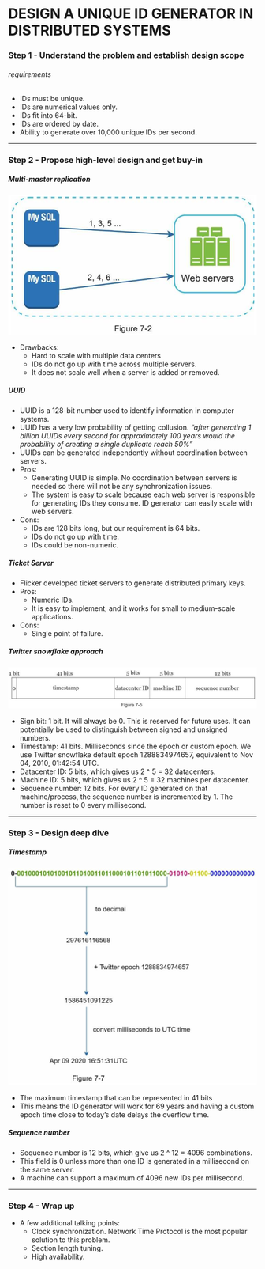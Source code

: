 # DESIGN A UNIQUE ID GENERATOR IN DISTRIBUTED SYSTEMS
### Step 1 - Understand the problem and establish design scope
###### requirements
- IDs must be unique.
- IDs are numerical values only.
- IDs fit into 64-bit.
- IDs are ordered by date.
- Ability to generate over 10,000 unique IDs per second.

------

### Step 2 - Propose high-level design and get buy-in
##### Multi-master replication
![](yerim/images/figure-7-2.png)
- Drawbacks: 
    - Hard to scale with multiple data centers
    - IDs do not go up with time across multiple servers.
    - It does not scale well when a server is added or removed.

##### UUID
- UUID is a 128-bit number used to identify information in computer systems.
- UUID has a very low probability of getting collusion.
    _“after generating 1 billion UUIDs every second for approximately 100 years would the probability of creating a single duplicate reach 50%”_
- UUIDs can be generated independently without coordination between servers.
- Pros:
    - Generating UUID is simple. No coordination between servers is needed so there will not be any synchronization issues.
    - The system is easy to scale because each web server is responsible for generating IDs they consume. ID generator can easily scale with web servers.
- Cons:
    - IDs are 128 bits long, but our requirement is 64 bits.
    - IDs do not go up with time.
    - IDs could be non-numeric.

##### Ticket Server
- Flicker developed ticket servers to generate distributed primary keys.
- Pros:
    - Numeric IDs.
    - It is easy to implement, and it works for small to medium-scale applications.
- Cons:
    - Single point of failure.

##### Twitter snowflake approach
![](yerim/images/figure-7-5.png)
- Sign bit: 1 bit. It will always be 0. This is reserved for future uses. It can potentially be used to distinguish between signed and unsigned numbers.
- Timestamp: 41 bits. Milliseconds since the epoch or custom epoch. We use Twitter snowflake default epoch 1288834974657, equivalent to Nov 04, 2010, 01:42:54 UTC.
- Datacenter ID: 5 bits, which gives us 2 ^ 5 = 32 datacenters.
- Machine ID: 5 bits, which gives us 2 ^ 5 = 32 machines per datacenter.
- Sequence number: 12 bits. For every ID generated on that machine/process, the sequence number is incremented by 1. The number is reset to 0 every millisecond.

------

### Step 3 - Design deep dive
##### Timestamp
![](yerim/images/figure-7-7.png)
- The maximum timestamp that can be represented in 41 bits
- This means the ID generator will work for 69 years and having a custom epoch time close to today’s date delays the overflow time.

##### Sequence number
- Sequence number is 12 bits, which give us 2 ^ 12 = 4096 combinations.
- This field is 0 unless more than one ID is generated in a millisecond on the same server.
- A machine can support a maximum of 4096 new IDs per millisecond.

------

### Step 4 - Wrap up
- A few additional talking points:
    - Clock synchronization. Network Time Protocol is the most popular solution to this problem. 
    - Section length tuning. 
    - High availability.